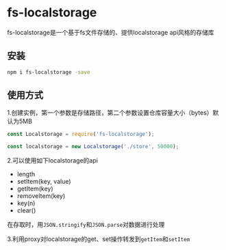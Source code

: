 # fs-localstorage

fs-localstorage是一个基于fs文件存储的、提供localstorage api风格的存储库

## 安装

```bash
npm i fs-localstorage -save
```

##  使用方式

1.创建实例，第一个参数是存储路径，第二个参数设置仓库容量大小（bytes）默认为5MB

```js
const Localstorage = require('fs-localstorage');

const localstorage = new Localstorage('./store', 50000);
```

2.可以使用如下localstorage的api

- length
- setItem(key, value)
- getItem(key)
- removeItem(key)
- key(n)
- clear()

在存取时，用`JSON.stringify`和`JSON.parse`对数据进行处理

3.利用proxy对localstorage的get、set操作转发到`getItem`和`setItem`

